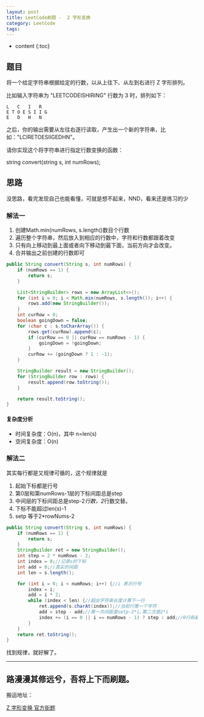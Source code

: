 ```yaml
---
layout: post
title: LeetCode刷题 -  Z 字形变换
category: LeetCode
tags:
---
```

* content
{:toc}

## 题目
将一个给定字符串根据给定的行数，以从上往下、从左到右进行 Z 字形排列。

比如输入字符串为 "LEETCODEISHIRING" 行数为 3 时，排列如下：

```
L   C   I   R
E T O E S I I G
E   D   H   N
```
之后，你的输出需要从左往右逐行读取，产生出一个新的字符串，比如："LCIRETOESIIGEDHN"。

请你实现这个将字符串进行指定行数变换的函数：

string convert(string s, int numRows);

## 思路
没思路，看完发现自己也能看懂，可就是想不起来，NND，看来还是练习的少
### 解法一

1. 创建Math.min(numRows, s.length()数目个行数
2. 遍历整个字符串，然后放入到相应的行数中，字符和行数都跟着改变
3. 只有向上移动到最上面或者向下移动到最下面，当前方向才会改变。
4. 合并输出之前创建的行数即可

```Java
public String convert(String s, int numRows) {
    if (numRows == 1) {
        return s;
    }

    List<StringBuilder> rows = new ArrayList<>();
    for (int i = 0; i < Math.min(numRows, s.length()); i++) {
        rows.add(new StringBuilder());
    }
    int curRow = 0;
    boolean goingDown = false;
    for (char c : s.toCharArray()) {
        rows.get(curRow).append(c);
        if (curRow == 0 || curRow == numRows - 1) {
            goingDown = !goingDown;
        }
        curRow += (goingDown ? 1 : -1);
    }

    StringBuilder result = new StringBuilder();
    for (StringBuilder row : rows) {
        result.append(row.toString());
    }

    return result.toString();
}
```
#### 复杂度分析

* 时间复杂度：O(n)，其中 n=len(s)
* 空间复杂度：O(n)

### 解法二
其实每行都是又规律可循的，这个规律就是
1. 起始下标都是行号
2. 第0层和第numRows-1层的下标间距总是step
3. 中间层的下标间距总是step-2*行数，2*行数交替。
4. 下标不能超过len(s)-1
5. setp 等于2*rowNums-2

```java
public String convert(String s, int numRows) {
    if (numRows == 1) {
        return s;
    }
    StringBuilder ret = new StringBuilder();
    int step = 2 * numRows - 2;
    int index = 0;//记录s的下标
    int add = 0;//真实的间距
    int len = s.length();

    for (int i = 0; i < numRows; i++) {//i 表示行号
        index = i;
        add = i * 2;
        while (index < len) {//超出字符串长度计算下一行
            ret.append(s.charAt(index));//当前行第一个字符
            add = step - add;//第一次间距是setp-2*i,第二次是2*i
            index += (i == 0 || i == numRows - 1) ? step : add;//0行和最后一行使用step间距，其余使用add间距
        }
    }
    return ret.toString();
}
```
找到规律，就好解了。

---
路漫漫其修远兮，吾将上下而刷题。   
---
搬运地址：    

[Z 字形变换 官方街题](https://leetcode-cn.com/problems/zigzag-conversion/solution/z-zi-xing-bian-huan-by-leetcode/)   

[](https://leetcode-cn.com/problems/zigzag-conversion/solution/6-z-zi-xing-bian-huan-c-c-by-bian-bian-xiong/)
